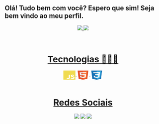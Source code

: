 ## Olá! Tudo bem com você? Espero que sim! Seja bem vindo ao meu perfil. 

<div align="center">
  <a href="https://github.com/Thaís Sena">
  <img height="180em" src="https://github-readme-stats.vercel.app/api?username=ThyagoPorto&show_icons=true&theme=tokyonight&include_all_commits=true&count_private=true"/>
  <img height="180em" src="https://github-readme-stats.vercel.app/api/top-langs/?username=ThyagoPorto&layout=compact&langs_count=7&theme=tokyonight"/>
</div>
<br> 
  
<div  align="center"> 
  <div style="display: inline_block"><br>
    <h1 align="center">Tecnologias 🧑🏻‍💻</h1>
  <img align="center" alt="Thaís-Js" height="30" width="40" src="https://raw.githubusercontent.com/devicons/devicon/master/icons/javascript/javascript-plain.svg">
  <img align="center" alt="Thaís-HTML" height="30" width="40" src="https://raw.githubusercontent.com/devicons/devicon/master/icons/html5/html5-original.svg">
  <img align="center" alt="Thaís-CSS" height="30" width="40" src="https://raw.githubusercontent.com/devicons/devicon/master/icons/css3/css3-original.svg">
 </div>
 <br>
 
   <h1 align="center">Redes Sociais</h1>
 
 <div>
  <a href="www.linkedin.com/in/thais-sena221279"target="_blank"><img src="https://img.shields.io/badge/-LinkedIn-%230077B5?style=for-the-badge&logo=linkedin&logoColor=white" target="_blank"></a>
  <a href = "mailto:t.sena1279@gmail.com"><img src="https://img.shields.io/badge/-Gmail-%23333?style=for-the-badge&logo=gmail&logoColor=white" target="_blank"></a>
  <a href="https://instagram.com/senathaiss" target="_blank"><img src="https://img.shields.io/badge/-Instagram-%23E4405F?style=for-the-badge&logo=instagram&logoColor=white" target="_blank"></a>  
 </div>
